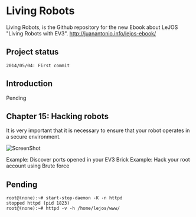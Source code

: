 Living Robots
=============
 
Living Robots, is the Github repository for the new Ebook about LeJOS "Living Robots with EV3".
http://juanantonio.info/lejos-ebook/

## Project status ##

    2014/05/04: First commit

## Introduction

Pending

## Chapter 15: Hacking robots

It is very important that it is necessary to ensure that your robot operates in a secure environment.

![ScreenShot](https://raw.githubusercontent.com/jabrena/livingrobots/master/chapter15/docs/Tachikoma.png)

Example: Discover ports opened in your EV3 Brick
Example: Hack your root account using Brute force

## Pending

    root@(none):~# start-stop-daemon -K -n httpd
    stopped httpd (pid 1823)
    root@(none):~# httpd -v -h /home/lejos/www/


